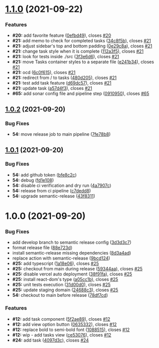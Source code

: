 # [1.1.0](https://github.com/flowck/microsoft-todo/compare/v1.0.2...v1.1.0) (2021-09-22)


### Features

* **#20:** add favorite feature ([0efbd49](https://github.com/flowck/microsoft-todo/commit/0efbd494b35c9dd64c21e46ff77f613034553c58)), closes [#20](https://github.com/flowck/microsoft-todo/issues/20)
* **#21:** add memo to check for completed tasks ([34c8f5b](https://github.com/flowck/microsoft-todo/commit/34c8f5b4d70fa8752bc1929666fc67a4bbb93e80)), closes [#21](https://github.com/flowck/microsoft-todo/issues/21)
* **#21:** adjust sidebar's top and bottom padding ([0e29c8a](https://github.com/flowck/microsoft-todo/commit/0e29c8a1e75f3a7cd797bb1c339617e52f098f4c)), closes [#21](https://github.com/flowck/microsoft-todo/issues/21)
* **#21:** change task style when it is complete ([112a3f5](https://github.com/flowck/microsoft-todo/commit/112a3f5ccd02133e9bbb3d220980f55be3438f7b)), closes [#21](https://github.com/flowck/microsoft-todo/issues/21)
* **#21:** look for tests inside ./src ([3f3e6d6](https://github.com/flowck/microsoft-todo/commit/3f3e6d6c4cc9eee943619f38f2b039f9aa1af3ec)), closes [#21](https://github.com/flowck/microsoft-todo/issues/21)
* **#21:** move Tasks container styles to a separate file ([e241b34](https://github.com/flowck/microsoft-todo/commit/e241b345d4b077f61dce82ecb400c02641d62363)), closes [#21](https://github.com/flowck/microsoft-todo/issues/21)
* **#21:** ocd ([6c0f615](https://github.com/flowck/microsoft-todo/commit/6c0f61577c097c1868ea3ba4ecbef031b7ad9591)), closes [#21](https://github.com/flowck/microsoft-todo/issues/21)
* **#21:** redirect from / to tasks ([480d205](https://github.com/flowck/microsoft-todo/commit/480d205d7303ad0640acd11506a6611d3056fc24)), closes [#21](https://github.com/flowck/microsoft-todo/issues/21)
* **#21:** test add task feature ([d69dc57](https://github.com/flowck/microsoft-todo/commit/d69dc573105d8508da38275555e6cad136c7211a)), closes [#21](https://github.com/flowck/microsoft-todo/issues/21)
* **#21:** update task ([a57d4f3](https://github.com/flowck/microsoft-todo/commit/a57d4f3500c2ac90184e7c779b5ddc7bafc2bfc3)), closes [#21](https://github.com/flowck/microsoft-todo/issues/21)
* **#65:** add sonar config file and pipeline step ([0910950](https://github.com/flowck/microsoft-todo/commit/091095074153b616b918a0e2dbb719962e9c9afa)), closes [#65](https://github.com/flowck/microsoft-todo/issues/65)

## [1.0.2](https://github.com/flowck/microsoft-todo/compare/v1.0.1...v1.0.2) (2021-09-20)


### Bug Fixes

* **54:** move release job to main pipeline ([7fe78b8](https://github.com/flowck/microsoft-todo/commit/7fe78b826aff1f47f2715d45b1b8352dd1de05e1))

## [1.0.1](https://github.com/flowck/microsoft-todo/compare/v1.0.0...v1.0.1) (2021-09-20)


### Bug Fixes

* **54:** add github token ([bfe8c2c](https://github.com/flowck/microsoft-todo/commit/bfe8c2c2593802649464944189fc9ca22faaff14))
* **54:** debug ([fd1e108](https://github.com/flowck/microsoft-todo/commit/fd1e1085a89ccfce6d4995ce13b239066eb16642))
* **54:** disable ci verification and dry run ([4a7907c](https://github.com/flowck/microsoft-todo/commit/4a7907cb6d8b60a0746bf891d4f1f0301974da8f))
* **54:** release from ci pipeline ([c7dedd8](https://github.com/flowck/microsoft-todo/commit/c7dedd8adc9923dc5caabfa50ae7967dd2df93fa))
* **54:** upgrade semantic-release ([43f8311](https://github.com/flowck/microsoft-todo/commit/43f8311f4eca2cde21a8041170635a0e22b8d5b0))

# 1.0.0 (2021-09-20)


### Bug Fixes

* add develop branch to  semantic release config ([3d3d3c7](https://github.com/flowck/microsoft-todo/commit/3d3d3c793bc61ada26849c46ef96ab280457f2d8))
* format release file ([88e723d](https://github.com/flowck/microsoft-todo/commit/88e723de8f70284f939490e816ac82f270607059))
* install semantic-release missing dependencies ([8d3a4ad](https://github.com/flowck/microsoft-todo/commit/8d3a4ad8a793cd873932976217efe6a420b8255a))
* replace action with semantic-release ([9bcd124](https://github.com/flowck/microsoft-todo/commit/9bcd124ef6c8af8cdc8dba42a0e6f496d24fe387))
* **#25:** add typescript ([1a18e06](https://github.com/flowck/microsoft-todo/commit/1a18e0695814a5a84877206246737c3180bd3d5b)), closes [#25](https://github.com/flowck/microsoft-todo/issues/25)
* **#25:** checkout from main during release ([59344aa](https://github.com/flowck/microsoft-todo/commit/59344aa935499c5e90cce5db4abd8c17dcb70d5b)), closes [#25](https://github.com/flowck/microsoft-todo/issues/25)
* **#25:** disable vercel auto deployment ([38f91fa](https://github.com/flowck/microsoft-todo/commit/38f91fa9efbda39d42e3b1eb8e83032435fdb44a)), closes [#25](https://github.com/flowck/microsoft-todo/issues/25)
* **#25:** install react-dom's type ([a05cc1b](https://github.com/flowck/microsoft-todo/commit/a05cc1bae33fbee94335326becfbbd6fe50ea037)), closes [#25](https://github.com/flowck/microsoft-todo/issues/25)
* **#25:** unit tests execution ([31d00d0](https://github.com/flowck/microsoft-todo/commit/31d00d09cf9dd8b2a3f6ee973b02fff2be18f270)), closes [#25](https://github.com/flowck/microsoft-todo/issues/25)
* **#25:** update staging domain ([24688c3](https://github.com/flowck/microsoft-todo/commit/24688c33c30e0cdd7a563aa833d3d1a199c113b4)), closes [#25](https://github.com/flowck/microsoft-todo/issues/25)
* **54:** checkout to main before release ([78df7cd](https://github.com/flowck/microsoft-todo/commit/78df7cdaf374287bea8bb62fd45da2de68d9dc5e))


### Features

* **#12:** add task component ([5f2ae89](https://github.com/flowck/microsoft-todo/commit/5f2ae89eeb92b0f18cf353484f473f562acc87a5)), closes [#12](https://github.com/flowck/microsoft-todo/issues/12)
* **#12:** add view option button ([0635332](https://github.com/flowck/microsoft-todo/commit/0635332f28c17db722cc543ee651b5eea16968c0)), closes [#12](https://github.com/flowck/microsoft-todo/issues/12)
* **#12:** replace bold to semi-bold font ([1088515](https://github.com/flowck/microsoft-todo/commit/108851588868730d8c42ab0c6c8ebd6d08f9b2d9)), closes [#12](https://github.com/flowck/microsoft-todo/issues/12)
* **#12:** wip - add tasks view ([ce53076](https://github.com/flowck/microsoft-todo/commit/ce530769925dd0cd1b144f1e7ae393f795272e90)), closes [#12](https://github.com/flowck/microsoft-todo/issues/12)
* **#24:** add task ([4097d3c](https://github.com/flowck/microsoft-todo/commit/4097d3c985312ac9f2239e546e0a9dd9bad04b3b)), closes [#24](https://github.com/flowck/microsoft-todo/issues/24)
